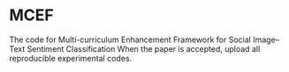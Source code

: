 # MCEF
The code for Multi-curriculum Enhancement Framework for Social Image–Text Sentiment Classification
When the paper is accepted, upload all reproducible experimental codes.
